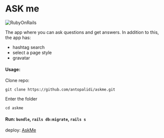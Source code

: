 # ASK me

![RubyOnRails](https://img.shields.io/badge/Ruby_on_Rails-CC0000?style=for-the-badge&logo=ruby-on-rails&logoColor=white)

The app where you can ask questions and get answers.
In addition to this, the app has:
- hashtag search
- select a page style
- gravatar

#### Usage:

Clone repo:

```
git clone https://github.com/antopalidi/askme.git
```
Enter the folder
```
cd askme
```

#### Run: `bundle`, `rails db:migrate`, `rails s`

deploy: [AskMe](https://shrouded-gorge-27296.herokuapp.com/)
